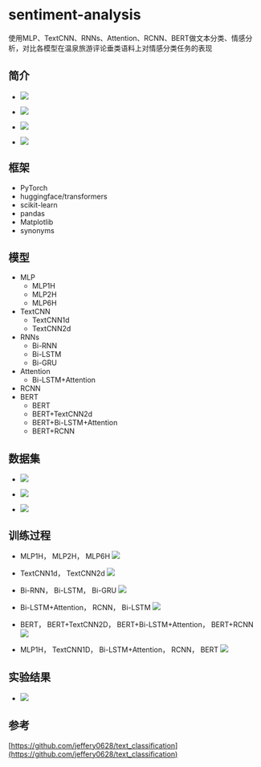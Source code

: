 # sentiment-analysis

使用MLP、TextCNN、RNNs、Attention、RCNN、BERT做文本分类、情感分析，对比各模型在温泉旅游评论垂类语料上对情感分类任务的表现



## 简介

- ![](./doc/introduction1.png)



- ![](./doc/introduction2.png)



- ![](./doc/introduction3.png)



- ![](./doc/introduction4.png)



## 框架

- PyTorch
- huggingface/transformers
- scikit-learn
- pandas
- Matplotlib
- synonyms



## 模型

- MLP
  - MLP1H
  - MLP2H
  - MLP6H
- TextCNN
  - TextCNN1d
  - TextCNN2d
- RNNs
  - Bi-RNN
  - Bi-LSTM
  - Bi-GRU
- Attention
  - Bi-LSTM+Attention
- RCNN
- BERT
  - BERT
  - BERT+TextCNN2d
  - BERT+Bi-LSTM+Attention
  - BERT+RCNN



## 数据集

- ![](./doc/data1.png)



- ![](./doc/data2.png)



- ![](./doc/data3.png)



## 训练过程

- MLP1H， MLP2H， MLP6H
![](./doc/train1.png)



- TextCNN1d， TextCNN2d
![](./doc/train2.png)



- Bi-RNN， Bi-LSTM， Bi-GRU
![](./doc/train3.png)



- Bi-LSTM+Attention， RCNN， Bi-LSTM
![](./doc/train4.png)



- BERT， BERT+TextCNN2D， BERT+Bi-LSTM+Attention， BERT+RCNN 
![](./doc/train5.png)



- MLP1H， TextCNN1D， Bi-LSTM+Attention， RCNN， BERT
![](./doc/train6.png)



## 实验结果

- ![](./doc/result.png)



## 参考

[https://github.com/jeffery0628/text_classification](https://github.com/jeffery0628/text_classification)